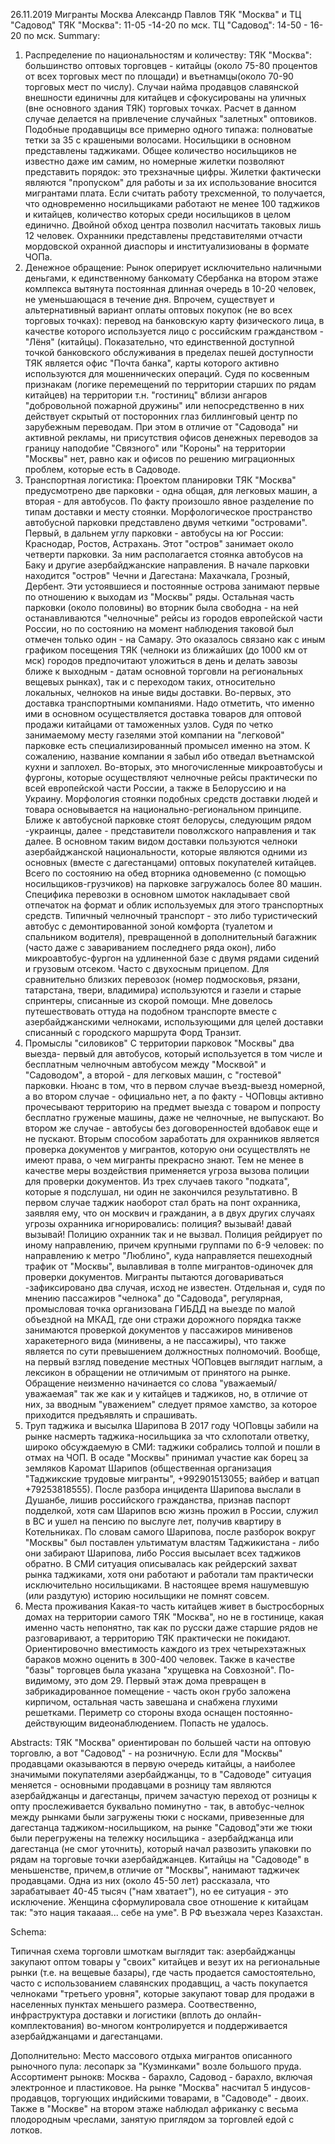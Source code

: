 26.11.2019
Мигранты
Москва
Александр Павлов
ТЯК "Москва" и ТЦ "Садовод"
ТЯК "Москва": 11-05 -14-20 по мск. ТЦ "Садовод": 14-50 - 16-20 по мск.
Summary:
1. Распределение по национальностям и количеству:
ТЯК "Москва": большинство оптовых торговцев - китайцы (около 75-80 процентов от всех торговых мест по площади) и въетнамцы(около 70-90 торговых мест по числу).
Случаи найма продавцов славянской внешности единичны для китайцев и сфокусированы на уличных (вне основного здания ТЯК) торговых точках. Расчет в данном случае делается на привлечение случайных "залетных" оптовиков. Подобные продавщицы все примерно одного типажа: полноватые тетки за 35 с крашеными волосами.
Носильщики в основном представлены таджиками. Общее количество носильщиков не известно даже им самим, но номерные жилетки позволяют представить порядок: это трехзначные цифры. Жилетки фактически являются "пропуском" для работы и за их использование вносится мигрантами плата. Если считать работу трехсменной, то получается, что одновременно носильщиками работают не менее 100 таджиков и китайцев, количество которых среди носильщиков в целом единично. Двойной обход центра позволил насчитать таковых лишь 12 человек.
Охранники представлены представителями отчасти мордовской охранной диаспоры и институализиованы в формате ЧОПа.
2. Денежное обращение:
Рынок оперирует исключительно наличными деньгами, к единственному банкомату Сбербанка на втором этаже комлпекса вытянута постоянная длинная очередь в 10-20 человек, не уменьшающася в течение дня. Впрочем, существует и альтернативный вариант оплаты оптовых покупок (не во всех торговых точках): перевод на банковскую карту физического лица, в качестве которого используется лицо с российским гражданством - "Лёня" (китайцы). Показательно, что единственной доступной точкой банковского обслуживания в пределах пешей доступности ТЯК является офис "Почта банка", карты которого активно используются для мошеннических операций.
Судя по косвенным признакам (логике перемещений по территории старших по рядам китайцев) на территории т.н. "гостиниц" вблизи ангаров "добровольной пожарной дружины" или непосредственно в них действует скрытый от посторонних глаз биллинговый центр по зарубежным переводам.
При этом в отличие от "Садовода" ни активной рекламы, ни присутствия офисов денежных переводов за границу наподобие "Связного" или "Короны" на территории "Москвы" нет, равно как и офисов по решению миграционных проблем, которые есть в Садоводе.
3. Транспортная логистика:
Проектом планировки ТЯК "Москва" предусмотрено две парковки - одна общая, для легковых машин, а вторая - для автобусов. По факту произошло явное разделение по типам доставки и месту стоянки.
Морфологическое пространство автобусной парковки представлено двумя четкими "островами". Первый, в дальнем углу парковки - автобусы на юг России: Краснодар, Ростов, Астрахань. Этот "остров" занимает около четверти парковки. За ним располагается стоянка автобусов на Баку и другие азербайджанские направления. В начале парковки находится "остров" Чечни и Дагестана: Махачкала, Грозный, Дербент.
Эти устоявшиеся и постоянные острова занимают первые по отношению к выходам из "Москвы" ряды. Остальная часть парковки (около половины) во вторник была свободна - на ней останавливаются "челночные" рейсы из городов европейской части России, но по состоянию на момент наблюдения таковой был отмечен только один - на Самару.
Это оказалось связано как с иным графиком посещения ТЯК (челноки из ближайших (до 1000 км от мск) городов предпочитают уложиться в день и делать завозы ближе к выходным - датам основной торговли на региональных вещевых рынках), так и с переходом таких, относительно локальных, челноков на иные виды доставки.
Во-первых, это доставка транспортными компаниями. Надо отметить, что именно ими в основном осуществляется доставка товаров для оптовой продажи китайцами от таможенных узлов. Судя по четко занимаемому месту газелями этой компании на "легковой" парковке есть специализированный промысел именно на этом. К сожалению, название компании я забыл ибо отведал въетнамской кухни и заплохел.
Во-вторых, это многочисленные микроавтобусы и фургоны, которые осуществляют челночные рейсы практически по всей европейской части России, а также в Белоруссию и на Украину.
Морфология стоянки подобных средств доставки людей и товара основывается на национально-региональном принципе. Ближе к автобусной парковке стоят белорусы, следующим рядом -украинцы, далее - представители поволжского направления и так далее. В основном таким видом доставки пользуются челноки азербайджанской национальности, которые являются одними из основных (вместе с дагестанцами) оптовых покупателей китайцев. Всего по состоянию на обед вторника одновеменно (с помощью носильщиков-грузчиков) на парковке загружалось более 80 машин.
Специфика перевозки в основном шмоток накладывает свой отпечаток на формат и облик используемых для этого транспортных средств. Типичный челночный транспорт - это либо туристический автобус с демонтированной зоной комфорта (туалетом и спальником водителя), превращенной в дополнительный багажник (часто даже с завариванием последнего ряда окон), либо микроавтобус-фургон на удлиненной базе с двумя рядами сидений и грузовым отсеком. Часто с двухосным прицепом. Для сравнительно близких перевозок (номер подмосковья, рязани, татарстана, твери, владимира) используются и газели и старые спринтеры, списанные из скорой помощи.
Мне довелось путешествовать оттуда на подобном транспорте вместе с азербайджанскими челноками, использующими для целей доставки списанный с городского маршрута Форд Транзит.
4. Промыслы "силовиков"
С территории парковок "Москвы" два выезда- первый для автобусов, который используется в том числе и бесплатным челночным автобусом между "Москвой" и "Садоводом", а второй - для легковых машин, с "гостевой" парковки.
Нюанс в том, что в первом случае въезд-выезд номерной, а во втором случае - официально нет, а по факту - ЧОПовцы активно прочесывают территорию на предмет выезда с товаром и попросту бесплатно груженые машины, даже не челночные, не выпускают. Во втором же случае - автобусы без договоренностей вдобавок еще и не пускают.
Вторым способом заработать для охранников является проверка документов у мигрантов, которую они осуществлять не имеют права, о чем мигранты прекрасно знают. Тем не менее в качестве меры воздействия применяется угроза вызова полиции для проверки документов. Из трех случаев такого "подката", которые я подслушал, ни один не закончился результативно. В первом случае таджик наоборот стал брать на понт охранника, заявляя ему, что он москвич и гражданин, а в двух других случаях угрозы охранника игнорировались: полиция? вызывай! давай вызывай! Полицию охранник так и не вызвал.
Полиция рейдирует по иному направлению, причем крупными группами по 6-9 человек: по направлению к метро "Люблино", куда направляется пешеходный трафик от "Москвы", вылавливая в толпе мигрантов-одиночек для проверки документов. Мигранты пытаются договариваться -зафиксировано два случая, исход не известен.
Отдельная и, судя по мнению пассажиров "челнока" до "Садовода", регулярная, промысловая точка организована ГИБДД на выезде по малой объездной на МКАД, где они стражи дорожного порядка также занимаются проверкой документов у пассажиров минивенов харакетерного вида (минивены, а не пассажиры), что также является по сути превышением должностных полномочий.
Вообще, на первый взгляд поведение местных ЧОПовцев выглядит наглым, а лексикон в обращении не отличимым от принятого на рынке. Обращение неизменно начинается со слова "уважаемый/уважаемая" так же как и у китайцев и таджиков, но, в отличие от них, за вводным "уважением" следует прямое хамство, за которое приходится предъявлять и спрашивать.
5. Труп таджика и высылка Шарипова
В 2017 году ЧОПовцы забили на рынке насмерть таджика-носильщика за что схлопотали ответку, широко обсуждаемую в СМИ: таджики собрались толпой и пошли в отмах на ЧОП. В осаде "Москвы" принимал участие как борец за земляков Каромат Шарипов (общественная организация "Таджикские трудовые мигранты", +992901513055; вайбер и ватцап +79253818555). После разбора инцидента Шарипова выслали в Душанбе, лишив российского гражданства, признав паспорт подделкой, хотя сам Шарипов всю жизнь прожил в России, служил в ВС и ушел на пенсию по выслуге лет, получив квартиру в Котельниках. По словам самого Шарипова, после разборок вокруг "Москвы" был поставлен ультиматум властям Таджикистана - либо они забирают  Шарипова, либо Россия высылает всех таджиков обратно.
В СМИ ситуация описывалась как рейдерский захват рынка таджиками, хотя они работают и работали там практически исключительно носильщиками. В настоящее время нашумевшую (или раздутую) историю носильщики не помнят совсем.
6. Места проживания
Какая-то часть китайцев живет в быстросборных домах на территории самого ТЯК "Москва", но не в гостинице, какая именно часть непонятно, так как по русски даже старшие рядов не разговаривают, а территорию ТЯК практически не покидают. Ориентировочно вместимость каждого из трех четырехэтажных бараков можно оценить в 300-400 человек.
Также в качестве "базы" торговцев была указана "хрущевка на Совхозной". По-видимому, это дом 29. Первый этаж дома превращен в забрикадированное помещение - часть окон грубо заложена кирпичом, остальная часть завешана и снабжена глухими решетками. Периметр со стороны входа оснащен постоянно-действующим видеонаблюдением. Попасть не удалось.

Abstracts: ТЯК "Москва" ориентирован по большей части на оптовую торговлю, а вот "Садовод" - на розничную. Если для "Москвы" продавцами оказываются в первую очередь китайцы, а наиболее значимыми покупателями азербайджанцы, то в "Садоводе" ситуация меняется - основными продавцами в розницу там являются азербайджанцы и дагестанцы, причем зачастую переход от розницы к опту прослеживается буквально поминутно - так, в автобус-челнок между рынками были загружены тюки с носками, привезенные для дагестанца таджиком-носильщиком, на рынке "Садовод"эти же тюки были перегружены на тележку носильщика - азербайджанца или дагестанца (не смог уточнить), который начал развозить упаковки по рядам на торговые точки азербайджанцев. Китайцы на "Садоводе" в меньшенстве, причем,в отличие от "Москвы", нанимают таджичек продавцами. Одна из них (около 45-50 лет)  рассказала, что зарабатывает 40-45 тысяч ("нам хватает"), но ее ситуация - это исключение. Женщина сформулировала свое отношение к китайцам так: "это нация такааая... себе на уме". В РФ въезжала через Казахстан.

Schema:

Типичная схема торговли шмоткам выглядит так: азербайджанцы закупают оптом товары у "своих" китайцев и везут их на региональные рынки (т.е. на вещевые базары), где часть продается самостоятельно, часто с использованием славянских продавщиц, а часть покупается челноками "третьего уровня", которые закупают товар для продажи в населенных пунктах меньшего размера.
Соотвественно, инфраструктура доставки и логистики (вплоть до онлайн-комплектования) во-многом контролируется и поддерживается азербайджанцами и дагестанцами.

Дополнительно:
Место массового отдыха мигрантов описанного рыночного пула: лесопарк за "Кузминками" возле большого пруда.
Ассортимент рынокв: Москва - барахло, Садовод - барахло, включая электронное и пластиковое.
На рынке "Москва" насчитал 5 индусов-продавцов, торгующих индийскими товарами, в "Садоводе" - двоих. Также в "Москве" на втором этаже наблюдал африканку с весьма плодородным чреслами, занятую приглядом за торговлей едой с лотков.



